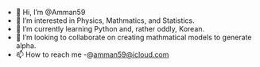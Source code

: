 - 👋 Hi, I’m @Amman59
- 👀 I’m interested in Physics, Mathmatics, and Statistics.
- 🌱 I’m currently learning Python and, rather oddly, Korean.
- 💞️ I’m looking to collaborate on creating mathmatical models to generate alpha. 
- 📫 How to reach me -@amman59@icloud.com

<!---
Amman59/Amman59 is a ✨ special ✨ repository because its `README.md` (this file) appears on your GitHub profile.
You can click the Preview link to take a look at your changes.
--->
